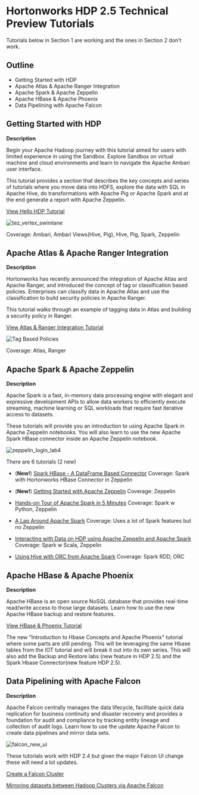 # Hortonworks HDP 2.5 Technical Preview Tutorials

Tutorials below in Section 1 are working and the ones in Section 2 don’t work.

## Outline

- Getting Started with HDP
- Apache Atlas & Apache Ranger Integration
- Apache Spark & Apache Zeppelin
- Apache HBase & Apache Phoenix
- Data Pipelining with Apache Falcon


## Getting Started with HDP

**Description**

Begin your Apache Hadoop journey with this tutorial aimed for users with limited experience in using the Sandbox.
Explore Sandbox on virtual machine and cloud environments and learn to navigate the Apache Ambari user interface.

This tutorial provides a section that describes the key concepts and series of tutorials where you move data into HDFS,
explore the data with SQL in Apache Hive, do transformations with Apache Pig or Apache Spark and at the end generate a
report with Apache Zeppelin.

[View Hello HDP Tutorial](https://github.com/hortonworks/tutorials/tree/hdp-2.5/tutorials/hortonworks/hello-hdp-an-introduction-to-hadoop)

![tez_vertex_swimlane](assets/tez_vertex_swimlane_map1_lab2.png)

Coverage: Ambari, Ambari Views(Hive, Pig), Hive, Pig, Spark, Zeppelin


## Apache Atlas & Apache Ranger Integration

**Description**

Hortonworks has recently announced the integration of Apache Atlas and Apache Ranger, and introduced the concept of tag or classification based policies. Enterprises can classify data in Apache Atlas and use the classification to build security policies in Apache Ranger.

This tutorial walks through an example of tagging data in Atlas and building a security policy in Ranger.

[View Atlas & Ranger Integration Tutorial](https://github.com/hortonworks/tutorials/blob/hdp-2.5/tutorials/hortonworks/tag-based-policies-atlas-ranger/tutorial.md)

![Tag Based Policies](assets/deny_conditions.png)

Coverage: Atlas, Ranger

## Apache Spark & Apache Zeppelin

**Description**

Apache Spark is a fast, in-memory data processing engine with elegant and expressive development APIs to allow data workers to efficiently execute streaming, machine learning or SQL workloads that require fast iterative access to datasets.

These tutorials will provide you an introduction to using Apache Spark in Apache Zeppelin notebooks.  You will also learn to use the new Apache Spark HBase connector inside an Apache Zeppelin notebook.

![zeppelin_login_lab4](assets/zeppelin_login_lab4.png)

There are 6 tutorials (2 new)

- (**New!**) [Spark HBase - A DataFrame Based Connector](https://github.com/hortonworks/tutorials/blob/hdp-2.5/tutorials/hortonworks/spark-hbase-a-dataframe-based-hbase-connector/tutorial.md)
Coverage: Spark with Hortonworks HBase Connector in Zeppelin


- (**New!**) [Getting Started with Apache Zeppelin](https://github.com/hortonworks/tutorials/tree/hdp-2.5/tutorials/hortonworks/getting-started-with-apache-zeppelin)
Coverage: Zeppelin

-  [Hands-on Tour of Apache Spark in 5 Minutes](https://github.com/hortonworks/tutorials/blob/hdp-2.5/tutorials/hortonworks/hands-on-tour-of-spark-5-minutes/tutorial.md)
Coverage: Spark w Python, Zeppelin

-  [A Lap Around Apache Spark](https://github.com/hortonworks/tutorials/blob/hdp-2.5/tutorials/hortonworks/a-lap-around-spark/tutorial.md)
Coverage: Uses a lot of Spark features but no Zeppelin

-  [Interacting with Data on HDP using Apache Zeppelin and Apache Spark](https://github.com/hortonworks/tutorials/blob/hdp-2.5/tutorials/hortonworks/interacting-with-data-using-zeppelin-and-spark/tutorial.md)
Coverage: Spark w Scala, Zeppelin

-  [Using Hive with ORC from Apache Spark](https://github.com/hortonworks/tutorials/blob/hdp-2.5/tutorials/hortonworks/orc-with-spark/tutorial.md)
Coverage: Spark RDD, ORC

## Apache HBase & Apache Phoenix

**Description**

Apache HBase is an open source NoSQL database that provides real-time read/write access to those large datasets.  Learn how to use the new Apache HBase backup and restore features.

[View HBase & Phoenix Tutorial](https://github.com/hortonworks/tutorials/blob/hdp-2.5/tutorials/hortonworks/introducing-hbase-phoenix/tutorial.md)

The new "Introduction to Hbase Concepts and Apache Phoenix" tutorial where some parts are still pending.  This will be leveraging the same Hbase tables from the IOT tutorial and will break it out into its own series.   This will also add the Backup and Restore labs (new feature in HDP 2.5) and the Spark Hbase Connector(new feature HDP 2.5).

## Data Pipelining with Apache Falcon

**Description**

Apache Falcon centrally manages the data lifecycle, facilitate quick data replication for business continuity and disaster recovery and provides a foundation for audit and compliance by tracking entity lineage and collection of audit logs.
Learn how to use the update Apache Falcon to create data pipelines and mirror data sets.

![falcon_new_ui](assets/tutorial_image.png)

These tutorials work with HDP 2.4 but given the major Falcon UI change these will need a lot updates.

[Create a Falcon Cluster](https://github.com/hortonworks/tutorials/blob/hdp-2.5/tutorials/hortonworks/create-falcon-cluster-hdp2.5/tutorial.md)

[Mirroring datasets between Hadoop Clusters via Apache Falcon](https://github.com/hortonworks/tutorials/blob/hdp-2.5/tutorials/hortonworks/mirroring-datasets-using-falcon-hdp2.5/tutorial.md)
